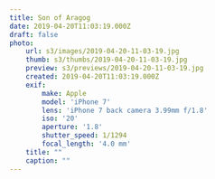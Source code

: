 ```yaml
---
title: Son of Aragog
date: 2019-04-20T11:03:19.000Z
draft: false
photo:
    url: s3/images/2019-04-20-11-03-19.jpg
    thumb: s3/thumbs/2019-04-20-11-03-19.jpg
    preview: s3/previews/2019-04-20-11-03-19.jpg
    created: 2019-04-20T11:03:19.000Z
    exif:
        make: Apple
        model: 'iPhone 7'
        lens: 'iPhone 7 back camera 3.99mm f/1.8'
        iso: '20'
        aperture: '1.8'
        shutter_speed: 1/1294
        focal_length: '4.0 mm'
    title: ""
    caption: ""
---
```


